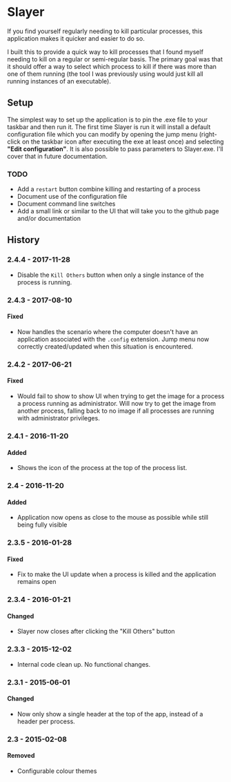 # Slayer

If you find yourself regularly needing to kill particular processes, this application makes it quicker and easier to do so.

I built this to provide a quick way to kill processes that I found myself needing to kill on a regular or semi-regular basis. The primary goal was that it should offer a way to select which process to kill if there was more than one of them running (the tool I was previously using would just kill all running instances of an executable).

## Setup

The simplest way to set up the application is to pin the .exe file to your taskbar and then run it. The first time Slayer is run it will install a default configuration file which you can modify by opening the jump menu (right-click on the taskbar icon after executing the exe at least once) and selecting **"Edit configuration"**. It is also possible to pass parameters to Slayer.exe. I'll cover that in future documentation.

### TODO

- Add a `restart` button combine killing and restarting of a process
- Document use of the configuration file
- Document command line switches
- Add a small link or similar to the UI that will take you to the github page and/or documentation

## History

### 2.4.4 - 2017-11-28

- Disable the `Kill Others` button when only a single instance of the process is running.

### 2.4.3 - 2017-08-10

#### Fixed

- Now handles the scenario where the computer doesn't have an application associated with the `.config` extension. Jump menu now correctly created/updated when this situation is encountered.

### 2.4.2 - 2017-06-21

#### Fixed

- Would fail to show to show UI when trying to get the image for a process a process running as administrator. Will now try to get the image from another process, falling back to no image if all processes are running with administrator privileges.

### 2.4.1 - 2016-11-20

#### Added

- Shows the icon of the process at the top of the process list.

### 2.4 - 2016-11-20

#### Added

- Application now opens as close to the mouse as possible while still being fully visible

### 2.3.5 - 2016-01-28

#### Fixed

- Fix to make the UI update when a process is killed and the application remains open

### 2.3.4 - 2016-01-21

#### Changed

- Slayer now closes after clicking the "Kill Others" button

### 2.3.3 - 2015-12-02

- Internal code clean up. No functional changes.

### 2.3.1 - 2015-06-01

#### Changed

- Now only show a single header at the top of the app, instead of a header per process.

### 2.3 - 2015-02-08

#### Removed

- Configurable colour themes